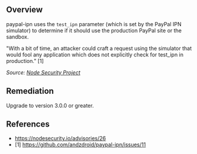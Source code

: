 ## Overview

paypal-ipn uses the `test_ipn` parameter (which is set by the PayPal IPN simulator) to determine if it should use the production PayPal site or the sandbox.

"With a bit of time, an attacker could craft a request using the simulator that would fool any application which does not explicitly check for test_ipn in production." [1]

_Source: [Node Security Project](https://nodesecurity.io/advisories/26)_

## Remediation
Upgrade to version 3.0.0 or greater.

## References
- https://nodesecurity.io/advisories/26
- [1] https://github.com/andzdroid/paypal-ipn/issues/11
